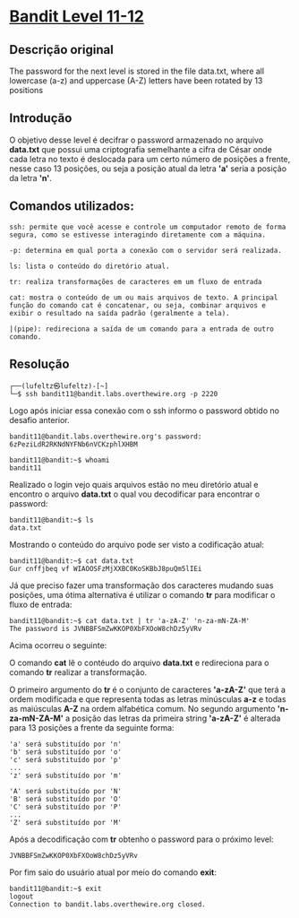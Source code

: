 # [Bandit Level 11-12](https://overthewire.org/wargames/bandit/bandit12.html)

## Descrição original
The password for the next level is stored in the file data.txt, where all lowercase (a-z) and uppercase (A-Z) letters have been rotated by 13 positions


## Introdução
O objetivo desse level é decifrar o password armazenado no arquivo **data.txt** que possui uma criptografia semelhante a cifra de César onde cada letra no texto é deslocada para um certo número de posições a frente, nesse caso 13 posições, ou seja a posição atual da letra **'a'** seria a posição da letra **'n'**.


## Comandos utilizados:

```
ssh: permite que você acesse e controle um computador remoto de forma segura, como se estivesse interagindo diretamente com a máquina.

-p: determina em qual porta a conexão com o servidor será realizada.
```

```
ls: lista o conteúdo do diretório atual.
```
```
tr: realiza transformações de caracteres em um fluxo de entrada
```
```
cat: mostra o conteúdo de um ou mais arquivos de texto. A principal função do comando cat é concatenar, ou seja, combinar arquivos e exibir o resultado na saída padrão (geralmente a tela).
```
```
|(pipe): redireciona a saída de um comando para a entrada de outro comando.
```



## Resolução

```
┌──(lufeltz㉿lufeltz)-[~]
└─$ ssh bandit11@bandit.labs.overthewire.org -p 2220
```

Logo após iniciar essa conexão com o ssh informo o password obtido no desafio anterior.

```
bandit11@bandit.labs.overthewire.org's password: 6zPeziLdR2RKNdNYFNb6nVCKzphlXHBM
```

```console
bandit11@bandit:~$ whoami
bandit11
```

Realizado o login vejo quais arquivos estão no meu diretório atual e encontro o arquivo **data.txt** o qual vou decodificar para encontrar o password:

```console
bandit11@bandit:~$ ls
data.txt
```

Mostrando o conteúdo do arquivo pode ser visto a codificação atual:
```console
bandit11@bandit:~$ cat data.txt
Gur cnffjbeq vf WIAOOSFzMjXXBC0KoSKBbJ8puQm5lIEi
```

Já que preciso fazer uma transformação dos caracteres mudando suas posições, uma ótima alternativa é utilizar o comando **tr** para modificar o fluxo de entrada:

```console
bandit11@bandit:~$ cat data.txt | tr 'a-zA-Z' 'n-za-mN-ZA-M'
The password is JVNBBFSmZwKKOP0XbFXOoW8chDz5yVRv
```

Acima ocorreu o seguinte: 

O comando **cat** lê o contéudo do arquivo **data.txt** e redireciona para o comando **tr** realizar a transformação.

O primeiro argumento do **tr** é o conjunto de caracteres **'a-zA-Z'** que terá a ordem modificada e que representa todas as letras minúsculas **a-z** e todas as maiúsculas **A-Z** na ordem alfabética comum. No segundo argumento **'n-za-mN-ZA-M'** a posição das letras da primeira string **'a-zA-Z'** é alterada para 13 posições a frente da seguinte forma:

    'a' será substituído por 'n'
    'b' será substituído por 'o'
    'c' será substituído por 'p'
    ...
    'z' será substituído por 'm'

    'A' será substituído por 'N'
    'B' será substituído por 'O'
    'C' será substituído por 'P'
    ...
    'Z' será substituído por 'M'

    
Após a decodificação com **tr** obtenho o password para o próximo level:

    JVNBBFSmZwKKOP0XbFXOoW8chDz5yVRv

Por fim saio do usuário atual por meio do comando **exit**:

```console
bandit11@bandit:~$ exit
logout
Connection to bandit.labs.overthewire.org closed.
```